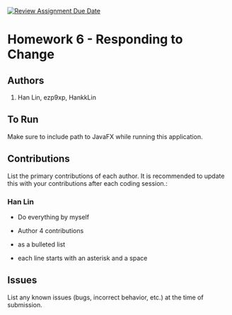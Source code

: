 [![Review Assignment Due Date](https://classroom.github.com/assets/deadline-readme-button-24ddc0f5d75046c5622901739e7c5dd533143b0c8e959d652212380cedb1ea36.svg)](https://classroom.github.com/a/DC1SF4uZ)
# Homework 6 - Responding to Change

## Authors
1) Han Lin, ezp9xp, HankkLin

## To Run
Make sure to include path to JavaFX while running this application. 

## Contributions

List the primary contributions of each author. It is recommended to update this with your contributions after each coding session.:

### Han Lin

* Do everything by myself

* Author 4 contributions
* as a bulleted list
* each line starts with an asterisk and a space

## Issues

List any known issues (bugs, incorrect behavior, etc.) at the time of submission.
